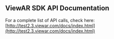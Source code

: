 ## ViewAR SDK API Documentation

For a complete list of API calls, check here: [http://test2.3.viewar.com/docs/index.html](http://test2.3.viewar.com/docs/index.html)


